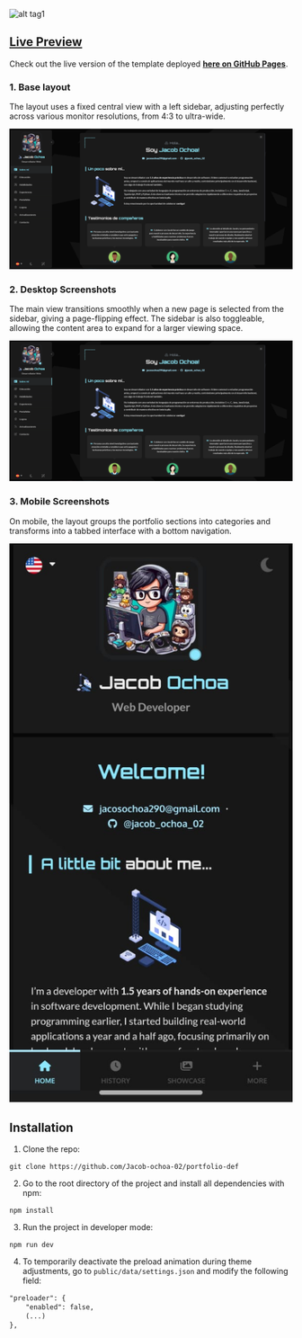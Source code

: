 ![alt tag1](readme-assets/promo.png)

## [Live Preview](https://ryanbalieiro.github.io/react-portfolio-template/)

Check out the live version of the template deployed **[here on GitHub Pages](https://ryanbalieiro.github.io/react-portfolio-template/)**.

### 1. Base layout

The layout uses a fixed central view with a left sidebar, adjusting perfectly across various monitor resolutions, from 4:3 to ultra-wide.

![alt tag1](readme-assets/demo.png)

### 2. Desktop Screenshots

The main view transitions smoothly when a new page is selected from the sidebar, giving a page-flipping effect. The sidebar is also toggleable, allowing the content area to expand for a larger viewing space.

![alt tag1](readme-assets/desktop.png)

### 3. Mobile Screenshots

On mobile, the layout groups the portfolio sections into categories and transforms into a tabbed interface with a bottom navigation.

![alt tag1](readme-assets/mobile.png)

## Installation

1. Clone the repo:

```
git clone https://github.com/Jacob-ochoa-02/portfolio-def
```

2. Go to the root directory of the project and install all dependencies with npm:

```
npm install
```

3. Run the project in developer mode:

```
npm run dev
```

4. To temporarily deactivate the preload animation during theme adjustments, go to `public/data/settings.json` and modify the following field:

```
"preloader": {
    "enabled": false,
    (...)
},
```
